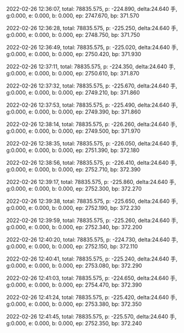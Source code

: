2022-02-26 12:36:07, total: 78835.575, p: -224.890, delta:24.640 手, g:0.000, e: 0.000, b: 0.000, ep: 2747.670, bp: 371.570

2022-02-26 12:36:28, total: 78835.575, p: -225.250, delta:24.640 手, g:0.000, e: 0.000, b: 0.000, ep: 2748.750, bp: 371.750

2022-02-26 12:36:49, total: 78835.575, p: -225.020, delta:24.640 手, g:0.000, e: 0.000, b: 0.000, ep: 2750.420, bp: 371.930

2022-02-26 12:37:11, total: 78835.575, p: -224.350, delta:24.640 手, g:0.000, e: 0.000, b: 0.000, ep: 2750.610, bp: 371.870

2022-02-26 12:37:32, total: 78835.575, p: -225.670, delta:24.640 手, g:0.000, e: 0.000, b: 0.000, ep: 2749.210, bp: 371.860

2022-02-26 12:37:53, total: 78835.575, p: -225.490, delta:24.640 手, g:0.000, e: 0.000, b: 0.000, ep: 2749.390, bp: 371.860

2022-02-26 12:38:14, total: 78835.575, p: -226.260, delta:24.640 手, g:0.000, e: 0.000, b: 0.000, ep: 2749.500, bp: 371.970

2022-02-26 12:38:35, total: 78835.575, p: -226.050, delta:24.640 手, g:0.000, e: 0.000, b: 0.000, ep: 2751.390, bp: 372.180

2022-02-26 12:38:56, total: 78835.575, p: -226.410, delta:24.640 手, g:0.000, e: 0.000, b: 0.000, ep: 2752.710, bp: 372.390

2022-02-26 12:39:17, total: 78835.575, p: -225.860, delta:24.640 手, g:0.000, e: 0.000, b: 0.000, ep: 2752.300, bp: 372.270

2022-02-26 12:39:38, total: 78835.575, p: -225.650, delta:24.640 手, g:0.000, e: 0.000, b: 0.000, ep: 2752.190, bp: 372.230

2022-02-26 12:39:59, total: 78835.575, p: -225.260, delta:24.640 手, g:0.000, e: 0.000, b: 0.000, ep: 2752.340, bp: 372.200

2022-02-26 12:40:20, total: 78835.575, p: -224.730, delta:24.640 手, g:0.000, e: 0.000, b: 0.000, ep: 2752.150, bp: 372.110

2022-02-26 12:40:41, total: 78835.575, p: -225.240, delta:24.640 手, g:0.000, e: 0.000, b: 0.000, ep: 2753.080, bp: 372.290

2022-02-26 12:41:03, total: 78835.575, p: -224.650, delta:24.640 手, g:0.000, e: 0.000, b: 0.000, ep: 2754.470, bp: 372.390

2022-02-26 12:41:24, total: 78835.575, p: -225.420, delta:24.640 手, g:0.000, e: 0.000, b: 0.000, ep: 2753.380, bp: 372.350

2022-02-26 12:41:45, total: 78835.575, p: -225.570, delta:24.640 手, g:0.000, e: 0.000, b: 0.000, ep: 2752.350, bp: 372.240